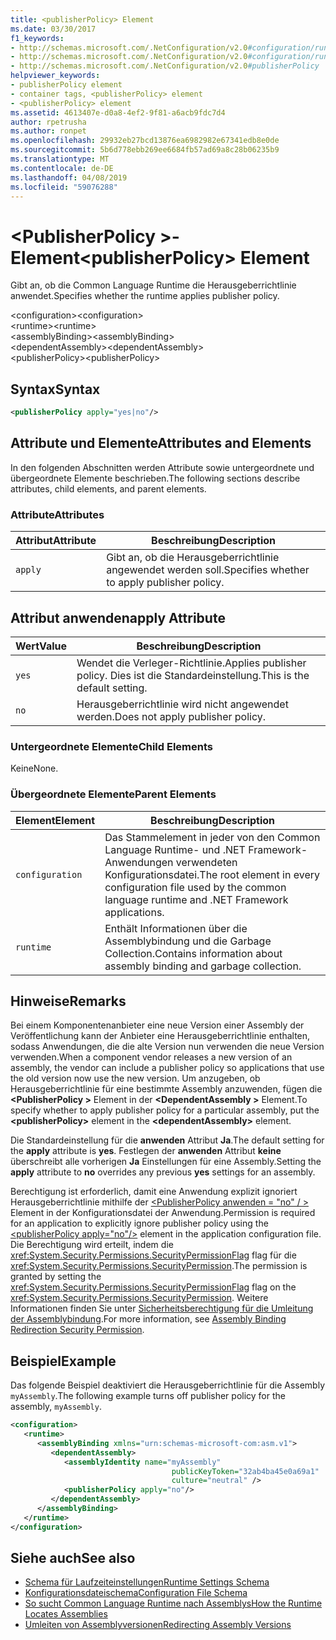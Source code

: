 ```yaml
---
title: <publisherPolicy> Element
ms.date: 03/30/2017
f1_keywords:
- http://schemas.microsoft.com/.NetConfiguration/v2.0#configuration/runtime/assemblyBinding/publisherPolicy
- http://schemas.microsoft.com/.NetConfiguration/v2.0#configuration/runtime/assemblyBinding/dependentAssembly/publisherPolicy
- http://schemas.microsoft.com/.NetConfiguration/v2.0#publisherPolicy
helpviewer_keywords:
- publisherPolicy element
- container tags, <publisherPolicy> element
- <publisherPolicy> element
ms.assetid: 4613407e-d0a8-4ef2-9f81-a6acb9fdc7d4
author: rpetrusha
ms.author: ronpet
ms.openlocfilehash: 29932eb27bcd13876ea6982982e67341edb8e0de
ms.sourcegitcommit: 5b6d778ebb269ee6684fb57ad69a8c28b06235b9
ms.translationtype: MT
ms.contentlocale: de-DE
ms.lasthandoff: 04/08/2019
ms.locfileid: "59076288"
---
```

# <a name="publisherpolicy-element"></a><span data-ttu-id="d6729-102">\<PublisherPolicy >-Element</span><span class="sxs-lookup"><span data-stu-id="d6729-102">\<publisherPolicy> Element</span></span>
<span data-ttu-id="d6729-103">Gibt an, ob die Common Language Runtime die Herausgeberrichtlinie anwendet.</span><span class="sxs-lookup"><span data-stu-id="d6729-103">Specifies whether the runtime applies publisher policy.</span></span>  
  
 <span data-ttu-id="d6729-104">\<configuration></span><span class="sxs-lookup"><span data-stu-id="d6729-104">\<configuration></span></span>  
<span data-ttu-id="d6729-105">\<runtime></span><span class="sxs-lookup"><span data-stu-id="d6729-105">\<runtime></span></span>  
<span data-ttu-id="d6729-106">\<assemblyBinding></span><span class="sxs-lookup"><span data-stu-id="d6729-106">\<assemblyBinding></span></span>  
<span data-ttu-id="d6729-107">\<dependentAssembly></span><span class="sxs-lookup"><span data-stu-id="d6729-107">\<dependentAssembly></span></span>  
<span data-ttu-id="d6729-108">\<publisherPolicy></span><span class="sxs-lookup"><span data-stu-id="d6729-108">\<publisherPolicy></span></span>  
  
## <a name="syntax"></a><span data-ttu-id="d6729-109">Syntax</span><span class="sxs-lookup"><span data-stu-id="d6729-109">Syntax</span></span>  
  
```xml  
<publisherPolicy apply="yes|no"/>  
```  
  
## <a name="attributes-and-elements"></a><span data-ttu-id="d6729-110">Attribute und Elemente</span><span class="sxs-lookup"><span data-stu-id="d6729-110">Attributes and Elements</span></span>  
 <span data-ttu-id="d6729-111">In den folgenden Abschnitten werden Attribute sowie untergeordnete und übergeordnete Elemente beschrieben.</span><span class="sxs-lookup"><span data-stu-id="d6729-111">The following sections describe attributes, child elements, and parent elements.</span></span>  
  
### <a name="attributes"></a><span data-ttu-id="d6729-112">Attribute</span><span class="sxs-lookup"><span data-stu-id="d6729-112">Attributes</span></span>  
  
|<span data-ttu-id="d6729-113">Attribut</span><span class="sxs-lookup"><span data-stu-id="d6729-113">Attribute</span></span>|<span data-ttu-id="d6729-114">Beschreibung</span><span class="sxs-lookup"><span data-stu-id="d6729-114">Description</span></span>|  
|---------------|-----------------|  
|`apply`|<span data-ttu-id="d6729-115">Gibt an, ob die Herausgeberrichtlinie angewendet werden soll.</span><span class="sxs-lookup"><span data-stu-id="d6729-115">Specifies whether to apply publisher policy.</span></span>|  
  
## <a name="apply-attribute"></a><span data-ttu-id="d6729-116">Attribut anwenden</span><span class="sxs-lookup"><span data-stu-id="d6729-116">apply Attribute</span></span>  
  
|<span data-ttu-id="d6729-117">Wert</span><span class="sxs-lookup"><span data-stu-id="d6729-117">Value</span></span>|<span data-ttu-id="d6729-118">Beschreibung</span><span class="sxs-lookup"><span data-stu-id="d6729-118">Description</span></span>|  
|-----------|-----------------|  
|`yes`|<span data-ttu-id="d6729-119">Wendet die Verleger-Richtlinie.</span><span class="sxs-lookup"><span data-stu-id="d6729-119">Applies publisher policy.</span></span> <span data-ttu-id="d6729-120">Dies ist die Standardeinstellung.</span><span class="sxs-lookup"><span data-stu-id="d6729-120">This is the default setting.</span></span>|  
|`no`|<span data-ttu-id="d6729-121">Herausgeberrichtlinie wird nicht angewendet werden.</span><span class="sxs-lookup"><span data-stu-id="d6729-121">Does not apply publisher policy.</span></span>|  
  
### <a name="child-elements"></a><span data-ttu-id="d6729-122">Untergeordnete Elemente</span><span class="sxs-lookup"><span data-stu-id="d6729-122">Child Elements</span></span>  
 <span data-ttu-id="d6729-123">Keine</span><span class="sxs-lookup"><span data-stu-id="d6729-123">None.</span></span>  
  
### <a name="parent-elements"></a><span data-ttu-id="d6729-124">Übergeordnete Elemente</span><span class="sxs-lookup"><span data-stu-id="d6729-124">Parent Elements</span></span>  
  
|<span data-ttu-id="d6729-125">Element</span><span class="sxs-lookup"><span data-stu-id="d6729-125">Element</span></span>|<span data-ttu-id="d6729-126">Beschreibung</span><span class="sxs-lookup"><span data-stu-id="d6729-126">Description</span></span>|  
|-------------|-----------------|  
|`configuration`|<span data-ttu-id="d6729-127">Das Stammelement in jeder von den Common Language Runtime- und .NET Framework-Anwendungen verwendeten Konfigurationsdatei.</span><span class="sxs-lookup"><span data-stu-id="d6729-127">The root element in every configuration file used by the common language runtime and .NET Framework applications.</span></span>|  
|`runtime`|<span data-ttu-id="d6729-128">Enthält Informationen über die Assemblybindung und die Garbage Collection.</span><span class="sxs-lookup"><span data-stu-id="d6729-128">Contains information about assembly binding and garbage collection.</span></span>|  
  
## <a name="remarks"></a><span data-ttu-id="d6729-129">Hinweise</span><span class="sxs-lookup"><span data-stu-id="d6729-129">Remarks</span></span>  
 <span data-ttu-id="d6729-130">Bei einem Komponentenanbieter eine neue Version einer Assembly der Veröffentlichung kann der Anbieter eine Herausgeberrichtlinie enthalten, sodass Anwendungen, die die alte Version nun verwenden die neue Version verwenden.</span><span class="sxs-lookup"><span data-stu-id="d6729-130">When a component vendor releases a new version of an assembly, the vendor can include a publisher policy so applications that use the old version now use the new version.</span></span> <span data-ttu-id="d6729-131">Um anzugeben, ob Herausgeberrichtlinie für eine bestimmte Assembly anzuwenden, fügen die  **\<PublisherPolicy >** Element in der  **\<DependentAssembly >** Element.</span><span class="sxs-lookup"><span data-stu-id="d6729-131">To specify whether to apply publisher policy for a particular assembly, put the **\<publisherPolicy>** element in the **\<dependentAssembly>** element.</span></span>  
  
 <span data-ttu-id="d6729-132">Die Standardeinstellung für die **anwenden** Attribut **Ja**.</span><span class="sxs-lookup"><span data-stu-id="d6729-132">The default setting for the **apply** attribute is **yes**.</span></span> <span data-ttu-id="d6729-133">Festlegen der **anwenden** Attribut **keine** überschreibt alle vorherigen **Ja** Einstellungen für eine Assembly.</span><span class="sxs-lookup"><span data-stu-id="d6729-133">Setting the **apply** attribute to **no** overrides any previous **yes** settings for an assembly.</span></span>  
  
 <span data-ttu-id="d6729-134">Berechtigung ist erforderlich, damit eine Anwendung explizit ignoriert Herausgeberrichtlinie mithilfe der [ \<PublisherPolicy anwenden = "no" / >](../../../../../docs/framework/configure-apps/file-schema/runtime/publisherpolicy-element.md) Element in der Konfigurationsdatei der Anwendung.</span><span class="sxs-lookup"><span data-stu-id="d6729-134">Permission is required for an application to explicitly ignore publisher policy using the [\<publisherPolicy apply="no"/>](../../../../../docs/framework/configure-apps/file-schema/runtime/publisherpolicy-element.md) element in the application configuration file.</span></span> <span data-ttu-id="d6729-135">Die Berechtigung wird erteilt, indem die <xref:System.Security.Permissions.SecurityPermissionFlag> flag für die <xref:System.Security.Permissions.SecurityPermission>.</span><span class="sxs-lookup"><span data-stu-id="d6729-135">The permission is granted by setting the <xref:System.Security.Permissions.SecurityPermissionFlag> flag on the <xref:System.Security.Permissions.SecurityPermission>.</span></span> <span data-ttu-id="d6729-136">Weitere Informationen finden Sie unter [Sicherheitsberechtigung für die Umleitung der Assemblybindung](../../../../../docs/framework/configure-apps/assembly-binding-redirection-security-permission.md).</span><span class="sxs-lookup"><span data-stu-id="d6729-136">For more information, see [Assembly Binding Redirection Security Permission](../../../../../docs/framework/configure-apps/assembly-binding-redirection-security-permission.md).</span></span>  
  
## <a name="example"></a><span data-ttu-id="d6729-137">Beispiel</span><span class="sxs-lookup"><span data-stu-id="d6729-137">Example</span></span>  
 <span data-ttu-id="d6729-138">Das folgende Beispiel deaktiviert die Herausgeberrichtlinie für die Assembly `myAssembly`.</span><span class="sxs-lookup"><span data-stu-id="d6729-138">The following example turns off publisher policy for the assembly, `myAssembly`.</span></span>  
  
```xml  
<configuration>  
   <runtime>  
      <assemblyBinding xmlns="urn:schemas-microsoft-com:asm.v1">  
         <dependentAssembly>  
            <assemblyIdentity name="myAssembly"  
                                    publicKeyToken="32ab4ba45e0a69a1"  
                                    culture="neutral" />  
            <publisherPolicy apply="no"/>  
         </dependentAssembly>  
      </assemblyBinding>  
   </runtime>  
</configuration>  
```  
  
## <a name="see-also"></a><span data-ttu-id="d6729-139">Siehe auch</span><span class="sxs-lookup"><span data-stu-id="d6729-139">See also</span></span>

- [<span data-ttu-id="d6729-140">Schema für Laufzeiteinstellungen</span><span class="sxs-lookup"><span data-stu-id="d6729-140">Runtime Settings Schema</span></span>](../../../../../docs/framework/configure-apps/file-schema/runtime/index.md)
- [<span data-ttu-id="d6729-141">Konfigurationsdateischema</span><span class="sxs-lookup"><span data-stu-id="d6729-141">Configuration File Schema</span></span>](../../../../../docs/framework/configure-apps/file-schema/index.md)
- [<span data-ttu-id="d6729-142">So sucht Common Language Runtime nach Assemblys</span><span class="sxs-lookup"><span data-stu-id="d6729-142">How the Runtime Locates Assemblies</span></span>](../../../../../docs/framework/deployment/how-the-runtime-locates-assemblies.md)
- [<span data-ttu-id="d6729-143">Umleiten von Assemblyversionen</span><span class="sxs-lookup"><span data-stu-id="d6729-143">Redirecting Assembly Versions</span></span>](../../../../../docs/framework/configure-apps/redirect-assembly-versions.md)
